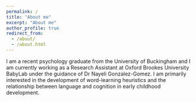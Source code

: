 ```yaml
---
permalink: /
title: "About me"
excerpt: "About me"
author_profile: true
redirect_from: 
  - /about/
  - /about.html
---
```


I am a recent psychology graduate from the University of Buckingham and I am currently working as a Research Assistant at Oxford Brookes University BabyLab under the guidance of Dr Nayeli Gonzalez-Gomez. I am primarily interested in the development of word-learning heuristics and the relationship between language and cognition in early childhood development. 
